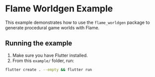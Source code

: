 # Flame Worldgen Example

This example demonstrates how to use the `flame_worldgen` package
to generate procedural game worlds with Flame.

## Running the example

1. Make sure you have Flutter installed.
2. From this `example/` folder, run:

```bash
flutter create . --empty && flutter run
```